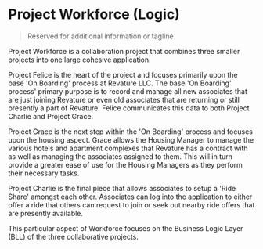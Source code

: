 # Project Workforce (Logic) 
> Reserved for additional information or tagline

Project Workforce is a collaboration project that combines three smaller projects into one large
cohesive application. 

Project Felice is the heart of the project and focuses primarily upon the base 'On Boarding' 
process at Revature LLC. The base 'On Boarding' process' primary purpose is to record and manage
all new associates that are just joining Revature or even old associates that are returning or
still presently a part of Revature. Felice communicates this data to both Project Charlie and
Project Grace.

Project Grace is the next step within the 'On Boarding' process and focuses upon the housing
aspect. Grace allows the Housing Manager to manage the various hotels and apartment complexes that
Revature has a contract with as well as managing the associates assigned to them. This will in
turn provide a greater ease of use for the Housing Managers as they perform their necessary tasks.

Project Charlie is the final piece that allows associates to setup a 'Ride Share' amongst each
other. Associates can log into the application to either offer a ride that others can request to
join or seek out nearby ride offers that are presently available.

This particular aspect of Workforce focuses on the Business Logic Layer (BLL) of the three 
collaborative projects.

